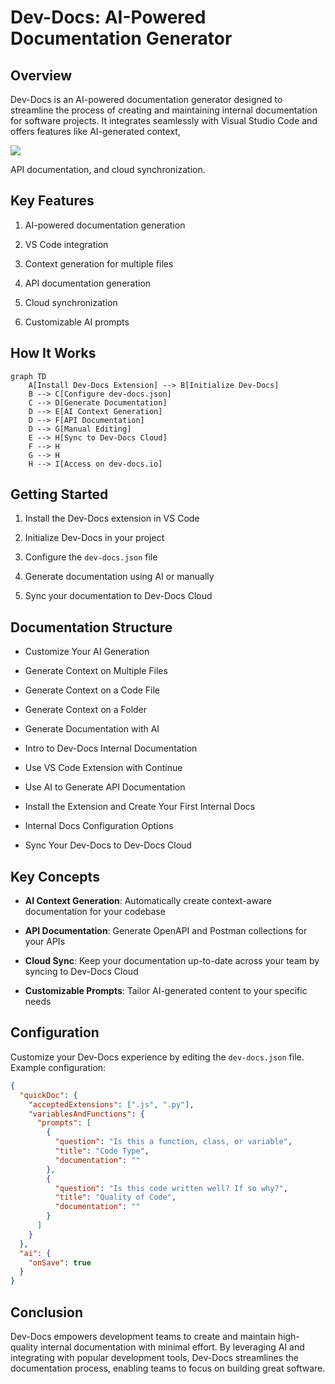 # Dev-Docs: AI-Powered Documentation Generator

## Overview

Dev-Docs is an AI-powered documentation generator designed to streamline the process of creating and maintaining internal documentation for software projects. It integrates seamlessly with Visual Studio Code and offers features like AI-generated context,

![](/img/add_an_image_to_google_slides/step_10.png)

API documentation, and cloud synchronization.

## Key Features

1. AI-powered documentation generation

2. VS Code integration

3. Context generation for multiple files

4. API documentation generation

5. Cloud synchronization

6. Customizable AI prompts

## How It Works

```mermaid
graph TD
    A[Install Dev-Docs Extension] --> B[Initialize Dev-Docs]
    B --> C[Configure dev-docs.json]
    C --> D[Generate Documentation]
    D --> E[AI Context Generation]
    D --> F[API Documentation]
    D --> G[Manual Editing]
    E --> H[Sync to Dev-Docs Cloud]
    F --> H
    G --> H
    H --> I[Access on dev-docs.io]
```

## Getting Started

1. Install the Dev-Docs extension in VS Code

2. Initialize Dev-Docs in your project

3. Configure the `dev-docs.json` file

4. Generate documentation using AI or manually

5. Sync your documentation to Dev-Docs Cloud

## Documentation Structure

* Customize Your AI Generation

* Generate Context on Multiple Files

* Generate Context on a Code File

* Generate Context on a Folder

* Generate Documentation with AI

* Intro to Dev-Docs Internal Documentation

* Use VS Code Extension with Continue

* Use AI to Generate API Documentation

* Install the Extension and Create Your First Internal Docs

* Internal Docs Configuration Options

* Sync Your Dev-Docs to Dev-Docs Cloud

## Key Concepts

* **AI Context Generation**: Automatically create context-aware documentation for your codebase

* **API Documentation**: Generate OpenAPI and Postman collections for your APIs

* **Cloud Sync**: Keep your documentation up-to-date across your team by syncing to Dev-Docs Cloud

* **Customizable Prompts**: Tailor AI-generated content to your specific needs

## Configuration

Customize your Dev-Docs experience by editing the `dev-docs.json` file. Example configuration:

```json
{
  "quickDoc": {
    "acceptedExtensions": [".js", ".py"],
    "variablesAndFunctions": {
      "prompts": [
        {
          "question": "Is this a function, class, or variable",
          "title": "Code Type",
          "documentation": ""
        },
        {
          "question": "Is this code written well? If so why?",
          "title": "Quality of Code",
          "documentation": ""
        }
      ]
    }
  },
  "ai": {
    "onSave": true
  }
}
```

## Conclusion

Dev-Docs empowers development teams to create and maintain high-quality internal documentation with minimal effort. By leveraging AI and integrating with popular development tools, Dev-Docs streamlines the documentation process, enabling teams to focus on building great software.
